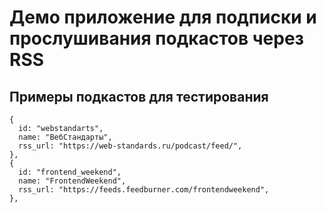 # Демо приложение для подписки и прослушивания подкастов через RSS

## Примеры подкастов для тестирования

```
{
  id: "webstandarts",
  name: "ВебСтандарты",
  rss_url: "https://web-standards.ru/podcast/feed/",
},
{
  id: "frontend_weekend",
  name: "FrontendWeekend",
  rss_url: "https://feeds.feedburner.com/frontendweekend",
},
```
